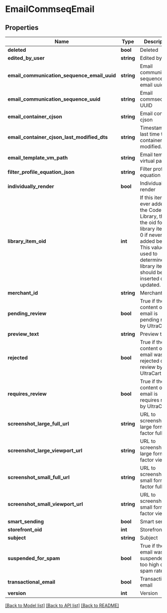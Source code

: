 # EmailCommseqEmail

## Properties
Name | Type | Description | Notes
------------ | ------------- | ------------- | -------------
**deleted** | **bool** | Deleted | [optional] 
**edited_by_user** | **string** | Edited by user | [optional] 
**email_communication_sequence_email_uuid** | **string** | Email communication sequence email uuid | [optional] 
**email_communication_sequence_uuid** | **string** | Email commseq UUID | [optional] 
**email_container_cjson** | **string** | Email container cjson | [optional] 
**email_container_cjson_last_modified_dts** | **string** | Timestamp the last time the container was modified. | [optional] 
**email_template_vm_path** | **string** | Email template virtual path | [optional] 
**filter_profile_equation_json** | **string** | Filter profile equation json | [optional] 
**individually_render** | **bool** | Individually render | [optional] 
**library_item_oid** | **int** | If this item was ever added to the Code Library, this is the oid for that library item, or 0 if never added before.  This value is used to determine if a library item should be inserted or updated. | [optional] 
**merchant_id** | **string** | Merchant ID | [optional] 
**pending_review** | **bool** | True if the content of this email is pending review by UltraCart | [optional] 
**preview_text** | **string** | Preview text | [optional] 
**rejected** | **bool** | True if the content of this email was rejected during review by UltraCart | [optional] 
**requires_review** | **bool** | True if the content of this email is requires review by UltraCart | [optional] 
**screenshot_large_full_url** | **string** | URL to screenshot in large form factor full page | [optional] 
**screenshot_large_viewport_url** | **string** | URL to screenshot in large form factor viewport | [optional] 
**screenshot_small_full_url** | **string** | URL to screenshot in small form factor full page | [optional] 
**screenshot_small_viewport_url** | **string** | URL to screenshot in small form factor viewport | [optional] 
**smart_sending** | **bool** | Smart sending | [optional] 
**storefront_oid** | **int** | Storefront oid | [optional] 
**subject** | **string** | Subject | [optional] 
**suspended_for_spam** | **bool** | True if the email was suspended for too high of a spam rate. | [optional] 
**transactional_email** | **bool** | Transactional email | [optional] 
**version** | **int** | Version | [optional] 

[[Back to Model list]](../README.md#documentation-for-models) [[Back to API list]](../README.md#documentation-for-api-endpoints) [[Back to README]](../README.md)


